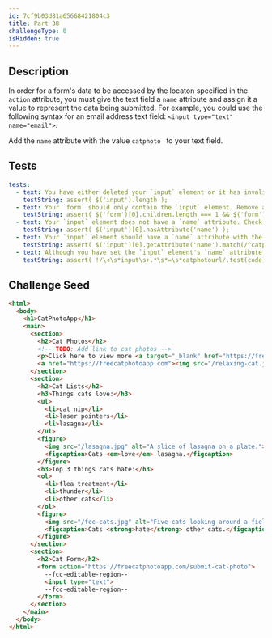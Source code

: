 ```yaml
---
id: 7cf9b03d81a65668421804c3
title: Part 38
challengeType: 0
isHidden: true
---
```


## Description
<section id='description'>

In order for a form's data to be accessed by the locaton specified in the `action` attribute, you must give the text field a `name` attribute and assign it a value to represent the data being submitted. For example, you could use the following syntax for an email address text field: `<input type="text" name="email">`.

Add the `name` attribute with the value `catphoto ` to your text field.

</section>

## Tests
<section id='tests'>

```yml
tests:
  - text: You have either deleted your `input` element or it has invalid syntax. All attributes' values should be surrounded by quotation marks.
    testString: assert( $('input').length );
  - text: Your `form` should only contain the `input` element. Remove any HTML additional elements or text within the `form` element.
    testString: assert( $('form')[0].children.length === 1 && $('form')[0].innerText.trim().length === 0 );
  - text: Your `input` element does not have a `name` attribute. Check that there is a space after the opening tag's name and/or there are spaces before all attribute names.
    testString: assert( $('input')[0].hasAttribute('name') );
  - text: Your `input` element should have a `name` attribute with the value `catphotourl`.  You have either omitted the value or have a typo. Remember that attribute values should be surrounded with quotation marks.
    testString: assert( $('input')[0].getAttribute('name').match(/^catphotourl$/i) );
  - text: Although you have set the `input` element's `name` attribute to `catphotourl`, it is recommended to always surround the value of an attribute with quotation marks.
    testString: assert( !/\<\s*input\s+.*\s*=\s*catphotourl/.test(code) );

```

</section>

## Challenge Seed
<section id='challengeSeed'>
<div id='html-seed'>

```html
<html>
  <body>
    <h1>CatPhotoApp</h1>
    <main>
      <section>
        <h2>Cat Photos</h2>
        <!-- TODO: Add link to cat photos -->
        <p>Click here to view more <a target="_blank" href="https://freecatphotoapp.com">cat photos</a>.</p>
        <a href="https://freecatphotoapp.com"><img src="/relaxing-cat.jpg" alt="A cute orange cat lying on its back."></a>
      </section>
      <section>
        <h2>Cat Lists</h2>
        <h3>Things cats love:</h3>
        <ul>
          <li>cat nip</li>
          <li>laser pointers</li>
          <li>lasagna</li>
        </ul>
        <figure>
          <img src="/lasagna.jpg" alt="A slice of lasagna on a plate.">
          <figcaption>Cats <em>love</em> lasagna.</figcaption>  
        </figure>
        <h3>Top 3 things cats hate:</h3>
        <ol>
          <li>flea treatment</li>
          <li>thunder</li>
          <li>other cats</li>
        </ol>
        <figure>
          <img src="/fcc-cats.jpg" alt="Five cats looking around a field.">
          <figcaption>Cats <strong>hate</strong> other cats.</figcaption>  
        </figure>
      </section>
      <section>
        <h2>Cat Form</h2>
        <form action="https://freecatphotoapp.com/submit-cat-photo">
          --fcc-editable-region--  
          <input type="text">
          --fcc-editable-region--
        </form>
      </section>
    </main>
  </body>
</html>
```

</div>
</section>
